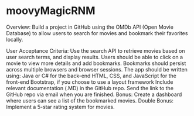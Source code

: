 # moovyMagicRNM

Overview: Build a project in GitHub using the OMDb API (Open Movie Database) to allow users to search for movies and bookmark their favorites locally.

User Acceptance Criteria:
Use the search API to retrieve movies based on user search terms, and display results.
Users should be able to click on a movie to view more details and add bookmarks.
Bookmarks should persist across multiple browsers and browser sessions.
The app should be written using: 
Java or C# for the back-end
HTML, CSS, and JavaScript for the front-end
Bootstrap, if you choose to use a layout framework
Include relevant documentation (.MD) in the GitHub repo.
Send the link to the GitHub repo via email when you are finished.
Bonus: Create a dashboard where users can see a list of the bookmarked movies.
Double Bonus: Implement a 5-star rating system for movies.
